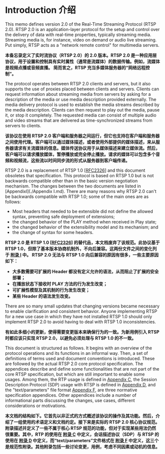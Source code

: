# Introduction 介绍

This memo defines version 2.0 of the Real-Time Streaming Protocol (RTSP 2.0). RTSP 2.0 is an application-layer protocol for the setup and control over the delivery of data with real-time properties, typically streaming media. Streaming media is, for instance, video on demand or audio live streaming. Put simply, RTSP acts as a "network remote control" for multimedia servers.

**本备忘录定义了实时流协议（RTSP 2.0）的 2.0 版本。RTSP 2.0 是一种应用层协议，用于设置和控制具有实时属性（通常是流媒体）的数据传输。例如，流媒体是视频点播或音频直播。 简而言之，RTSP 充当多媒体服务器的“网络远程控制”。**

The protocol operates between RTSP 2.0 clients and servers, but it also supports the use of proxies placed between clients and servers. Clients can request information about streaming media from servers by asking for a description of the media or use media description provided externally. The media delivery protocol is used to establish the media streams described by the media description. Clients can then request to play out the media, pause it, or stop it completely. The requested media can consist of multiple audio and video streams that are delivered as time-synchronized streams from servers to clients.

**该协议在使用 RTSP 2.0 客户端和服务器之间运行，但它也支持在客户端和服务器之间使用代理。客户端可以通过媒体描述，或者使用外部提供的媒体描述，来从服务器请求有关流媒体的信息。媒体传送协议用于从媒体描述来建立媒体流。然后，客户端可以请求播放媒体，暂停播放或完全停止播放。请求的媒体可以包含多个音频和视频流，这些流以时间同步流的形式从服务器到客户端传递。**

RTSP 2.0 is a replacement of RTSP 1.0 [[RFC2326](https://tools.ietf.org/html/rfc2326)] and this document obsoletes that specification. This protocol is based on RTSP 1.0 but is not backwards compatible other than in the basic version negotiation mechanism. The changes between the two documents are listed in [AppendixI](./Appendix I.md). There are many reasons why RTSP 2.0 can't be backwards compatible with RTSP 1.0; some of the main ones are as follows:
* Most headers that needed to be extensible did not define the allowed syntax, preventing safe deployment of extensions;
* the changed behavior of the PLAY method when received in Play state;
* the changed behavior of the extensibility model and its mechanism; and 
* the change of syntax for some headers.

**RTSP 2.0 是 RTSP 1.0 [[RFC2326](https://tools.ietf.org/html/rfc2326)] 的替代品，本文档废弃了该规范。此协议基于 RTSP 1.0，但除了基本版本协商机制外，不向后兼容。这两份文件之间的变化列于 [附录 I](./AppendixI.md) 中。 RTSP 2.0 无法与 RTSP 1.0 向后兼容的原因有很多，一些主要原因如下：**
* **大多数需要可扩展的 Header 都没有定义允许的语法，从而阻止了扩展的安全部署；**
* **在播放状态下接收时 PLAY 方法的行为发生改变；**
* **可扩展性模型及其机制的行为发生改变；**
* **某些 Header 的语法发生改变。**

There are so many small updates that changing versions became necessary to enable clarification and consistent behavior. Anyone implementing RTSP for a new use case in which they have not installed RTSP 1.0 should only implement RTSP 2.0 to avoid having to deal with RTSP 1.0 inconsistencies.

**有如此多细小的更新，使得需要变更版本来确保行为的一致。为新用例引入 RTSP 时都应该只实现 RTSP 2.0，以避免必须处理与 RTSP 1.0 的不一致。**

This document is structured as follows. It begins with an overview of the protocol operations and its functions in an informal way. Then, a set of definitions of terms used and document conventions is introduced. These are followed by the actual RTSP 2.0 core protocol specification. The appendices describe and define some functionalities that are not part of the core RTSP specification, but which are still important to enable some usages. Among them, the RTP usage is defined in [Appendix C](./AppendixC.md), the Session Description Protocol (SDP) usage with RTSP is defined in [Appendix D](./AppendixD.md), and the "text/parameters" file format [Appendix F](./AppendixF.md), are three normative specification appendices. Other appendices include a number of informational parts discussing the changes, use cases, different considerations or motivations.

**本文档的结构如下。它首先以非正式的方式概述该协议的操作及其功能。然后，介绍了一组使用的术语定义和文档约定。接下来是实际的 RTSP 2.0 核心协议规范。附录描述并定义了一些不属于核心 RTSP 规范的功能，但对于实现某些用法仍然很重要。其中，RTP 的使用在 [附录 C](./AppendixC.md) 中定义，会话描述协议（SDP）与 RTSP 的使用在 [附录 D](./AppendixD.md) 中定义，而“text/parameters”文件格式在 [附录 F](./AppendixF.md) 中定义，这三个是规范性附录。其他附录包括一些讨论变更，用例，考虑不同因素或动机的信息。**
